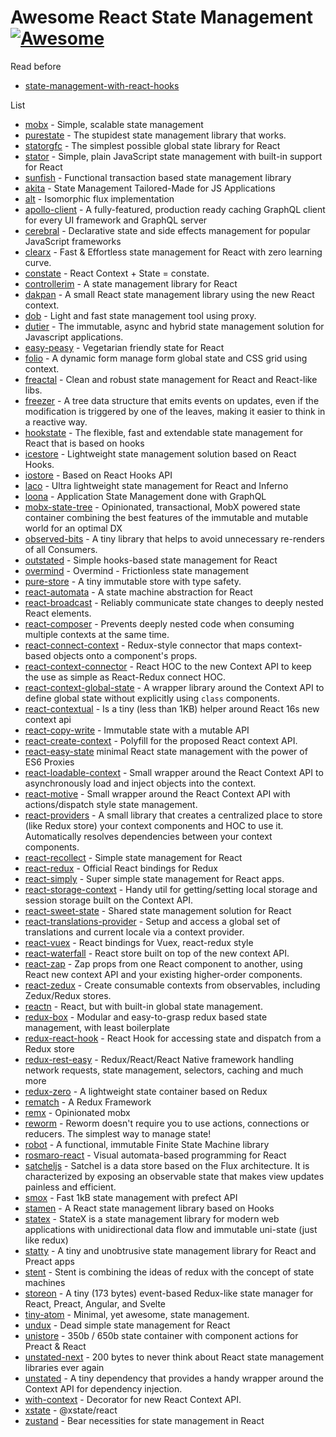 
# Awesome React State Management [![Awesome](https://cdn.rawgit.com/sindresorhus/awesome/d7305f38d29fed78fa85652e3a63e154dd8e8829/media/badge.svg)](https://github.com/sindresorhus/awesome)

Read before
* [state-management-with-react-hooks](https://ricostacruz.com/til/state-management-with-react-hooks)

List
* [mobx](https://github.com/mobxjs/mobx) - Simple, scalable state management
* [purestate](https://github.com/MaiaVictor/PureState) - The stupidest state management library that works.
* [statorgfc](https://github.com/cs01/statorgfc) - The simplest possible global state library for React
* [stator](https://github.com/cs01/stator) - Simple, plain JavaScript state management with built-in support for React
* [sunfish](https://github.com/tzilist/Sunfish) - Functional transaction based state management library
* [akita](https://github.com/datorama/akita) - State Management Tailored-Made for JS Applications
* [alt](https://github.com/goatslacker/alt) - Isomorphic flux implementation
* [apollo-client](https://github.com/apollographql/apollo-client) - A fully-featured, production ready caching GraphQL client for every UI framework and GraphQL server
* [cerebral](https://github.com/cerebral/cerebral) - Declarative state and side effects management for popular JavaScript frameworks
* [clearx](https://github.com/Autodesk/clearx) - Fast & Effortless state management for React with zero learning curve.
* [constate](https://github.com/diegohaz/constate) - React Context + State = constate.
* [controllerim](https://github.com/Niryo/controllerim/) - A state management library for React
* [dakpan](https://github.com/houfio/dakpan) - A small React state management library using the new React context.
* [dob](https://github.com/dobjs/dob) - Light and fast state management tool using proxy. 
* [dutier](https://github.com/luisvinicius167/dutier) - The immutable, async and hybrid state management solution for Javascript applications.
* [easy-peasy](https://github.com/ctrlplusb/easy-peasy) - Vegetarian friendly state for React 
* [folio](https://github.com/jalal246/folio) - A dynamic form manage form global state and CSS grid using context.
* [freactal](https://github.com/FormidableLabs/freactal) - Clean and robust state management for React and React-like libs.
* [freezer](https://github.com/arqex/freezer) - A tree data structure that emits events on updates, even if the modification is triggered by one of the leaves, making it easier to think in a reactive way.
* [hookstate](https://github.com/avkonst/hookstate) - The flexible, fast and extendable state management for React that is based on hooks
* [icestore](https://github.com/ice-lab/icestore) - Lightweight state management solution based on React Hooks.
* [iostore](https://github.com/yisbug/iostore) - Based on React Hooks API
* [laco](https://github.com/deamme/laco) - Ultra lightweight state management for React and Inferno
* [loona](https://github.com/kamilkisiela/loona) - Application State Management done with GraphQL
* [mobx-state-tree](https://github.com/mobxjs/mobx-state-tree) - Opinionated, transactional, MobX powered state container combining the best features of the immutable and mutable world for an optimal DX
* [observed-bits](https://github.com/philosaf/observed-bits) - A tiny library that helps to avoid unnecessary re-renders of all Consumers.
* [outstated](https://github.com/yamalight/outstated) - Simple hooks-based state management for React
* [overmind](https://github.com/cerebral/overmind) - Overmind - Frictionless state management
* [pure-store](https://github.com/gunn/pure-store) - A tiny immutable store with type safety.
* [react-automata](https://github.com/MicheleBertoli/react-automata) - A state machine abstraction for React
* [react-broadcast](https://github.com/ReactTraining/react-broadcast/tree/next) - Reliably communicate state changes to deeply nested React elements.
* [react-composer](https://github.com/jamesplease/react-composer) - Prevents deeply nested code when consuming multiple contexts at the same time.
* [react-connect-context](https://github.com/Contiamo/react-connect-context) - Redux-style connector that maps context-based objects onto a component's props.
* [react-context-connector](https://github.com/BrOrlandi/react-context-connector) - React HOC to the new Context API to keep the use as simple as React-Redux connect HOC.
* [react-context-global-state](https://github.com/dai-shi/react-context-global-state) - A wrapper library around the Context API to define global state without explicitly using `class` components.
* [react-contextual](https://github.com/drcmda/react-contextual) - Is a tiny (less than 1KB) helper around React 16s new context api
* [react-copy-write](https://github.com/aweary/react-copy-write) - Immutable state with a mutable API
* [react-create-context](https://github.com/jamiebuilds/create-react-context) - Polyfill for the proposed React context API.
* [react-easy-state](https://github.com/solkimicreb/react-easy-state) minimal React state management with the power of ES6 Proxies
* [react-loadable-context](https://github.com/crubier/react-loadable-context) - Small wrapper around the React Context API to asynchronously load and inject objects into the context.
* [react-motive](https://github.com/colevoss/react-motive) - Small wrapper around the React Context API with actions/dispatch style state management.
* [react-providers](https://github.com/xnimorz/react-providers) - A small library that creates a centralized place to store (like Redux store) your context components and HOC to use it. Automatically resolves dependencies between your context components.
* [react-recollect](https://github.com/davidgilbertson/react-recollect) - Simple state management for React
* [react-redux](https://github.com/reduxjs/react-redux) - Official React bindings for Redux
* [react-simply](https://github.com/lukashala/react-simply/tree/master/tools/state) - Super simple state management for React apps.
* [react-storage-context](https://github.com/giannif/react-storage-context) - Handy util for getting/setting local storage and session storage built on the Context API.
* [react-sweet-state](https://github.com/atlassian/react-sweet-state) - Shared state management solution for React 
* [react-translations-provider](https://github.com/hyogman/react-translations-provider) - Setup and access a global set of translations and current locale via a context provider.
* [react-vuex](https://github.com/dennybiasiolli/react-vuex) - React bindings for Vuex, react-redux style
* [react-waterfall](https://github.com/didierfranc/react-waterfall) - React store built on top of the new context API.
* [react-zap](https://github.com/troch/react-zap) - Zap props from one React component to another, using React new context API and your existing higher-order components.
* [react-zedux](https://github.com/bowheart/react-zedux) - Create consumable contexts from observables, including Zedux/Redux stores.
* [reactn](https://github.com/CharlesStover/reactn) - React, but with built-in global state management.
* [redux-box](https://github.com/anish000kumar/redux-box) - Modular and easy-to-grasp redux based state management, with least boilerplate
* [redux-react-hook](https://github.com/facebookincubator/redux-react-hook) - React Hook for accessing state and dispatch from a Redux store
* [redux-rest-easy](https://github.com/Brigad/redux-rest-easy) - Redux/React/React Native framework handling network requests, state management, selectors, caching and much more
* [redux-zero](https://github.com/redux-zero/redux-zero) - A lightweight state container based on Redux
* [rematch](https://github.com/rematch/rematch) - A Redux Framework
* [remx](https://github.com/wix/remx) - Opinionated mobx
* [reworm](https://github.com/pedronauck/reworm) - Reworm doesn't require you to use actions, connections or reducers. The simplest way to manage state!
* [robot](https://github.com/matthewp/robot) - A functional, immutable Finite State Machine library
* [rosmaro-react](https://github.com/lukaszmakuch/rosmaro-react) - Visual automata-based programming for React
* [satcheljs](https://github.com/Microsoft/satcheljs) - Satchel is a data store based on the Flux architecture. It is characterized by exposing an observable state that makes view updates painless and efficient.
* [smox](https://github.com/132yse/smox) - Fast 1kB state management with prefect API 
* [stamen](https://github.com/forsigner/stamen) - A React state management library based on Hooks
* [statex](https://github.com/rintoj/statex) - StateX is a state management library for modern web applications with unidirectional data flow and immutable uni-state (just like redux)
* [statty](https://github.com/vesparny/statty) - A tiny and unobtrusive state management library for React and Preact apps
* [stent](https://github.com/krasimir/stent) - Stent is combining the ideas of redux with the concept of state machines
* [storeon](https://github.com/storeon/storeon) - A tiny (173 bytes) event-based Redux-like state manager for React, Preact, Angular, and Svelte
* [tiny-atom](https://github.com/QubitProducts/tiny-atom) - Minimal, yet awesome, state management.
* [undux](https://github.com/bcherny/undux) - Dead simple state management for React
* [unistore](https://github.com/developit/unistore) - 350b / 650b state container with component actions for Preact & React
* [unstated-next](https://github.com/jamiebuilds/unstated-next) - 200 bytes to never think about React state management libraries ever again
* [unstated](https://github.com/jamiebuilds/unstated) - A tiny dependency that provides a handy wrapper around the Context API for dependency injection.
* [with-context](https://github.com/SunHuawei/with-context) - Decorator for new React Context API.
* [xstate](https://github.com/davidkpiano/xstate/tree/master/packages/xstate-react) - @xstate/react
* [zustand](https://github.com/react-spring/zustand) - Bear necessities for state management in React
